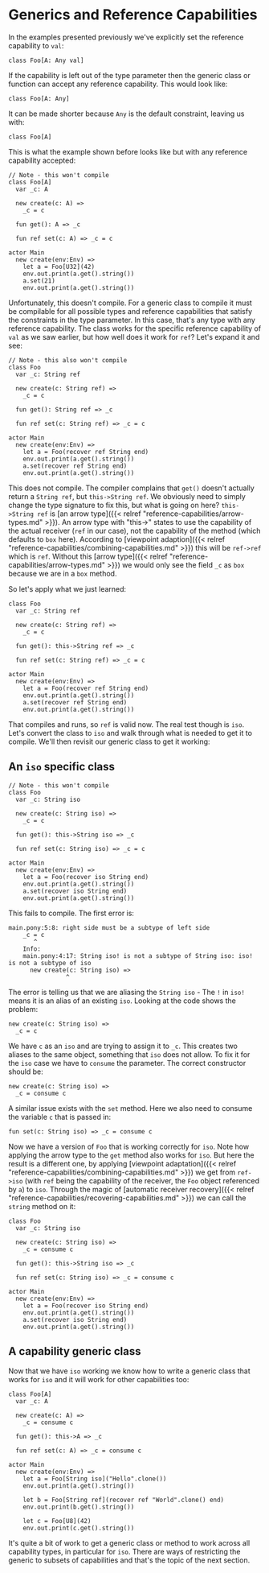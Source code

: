 # Generics and Reference Capabilities

In the examples presented previously we've explicitly set the reference capability to `val`:

```pony
class Foo[A: Any val]
```

If the capability is left out of the type parameter then the generic class or function can accept any reference capability. This would look like:

```pony
class Foo[A: Any]
```

It can be made shorter because `Any` is the default constraint, leaving us with:

```pony
class Foo[A]
```

This is what the example shown before looks like but with any reference capability accepted:

```pony
// Note - this won't compile
class Foo[A]
  var _c: A

  new create(c: A) =>
    _c = c

  fun get(): A => _c

  fun ref set(c: A) => _c = c

actor Main
  new create(env:Env) =>
    let a = Foo[U32](42)
    env.out.print(a.get().string())
    a.set(21)
    env.out.print(a.get().string())
```

Unfortunately, this doesn't compile. For a generic class to compile it must be compilable for all possible types and reference capabilities that satisfy the constraints in the type parameter. In this case, that's any type with any reference capability. The class works for the specific reference capability of `val` as we saw earlier, but how well does it work for `ref`? Let's expand it and see:

```pony
// Note - this also won't compile
class Foo
  var _c: String ref

  new create(c: String ref) =>
    _c = c

  fun get(): String ref => _c

  fun ref set(c: String ref) => _c = c

actor Main
  new create(env:Env) =>
    let a = Foo(recover ref String end)
    env.out.print(a.get().string())
    a.set(recover ref String end)
    env.out.print(a.get().string())
```

This does not compile. The compiler complains that `get()` doesn't actually return a `String ref`, but `this->String ref`. We obviously need to simply change the type signature to fix this, but what is going on here?
`this->String ref` is [an arrow type]({{< relref "reference-capabilities/arrow-types.md" >}}). An arrow type with "this->" states to use the capability of the actual receiver (`ref` in our case), not the capability of the method (which defaults to `box` here). According to [viewpoint adaption]({{< relref "reference-capabilities/combining-capabilities.md" >}}) this will be `ref->ref` which is `ref`. Without this [arrow type]({{< relref "reference-capabilities/arrow-types.md" >}}) we would only see the field `_c` as `box` because we are in a `box` method.

So let's apply what we just learned:

```pony
class Foo
  var _c: String ref

  new create(c: String ref) =>
    _c = c

  fun get(): this->String ref => _c

  fun ref set(c: String ref) => _c = c

actor Main
  new create(env:Env) =>
    let a = Foo(recover ref String end)
    env.out.print(a.get().string())
    a.set(recover ref String end)
    env.out.print(a.get().string())
```

That compiles and runs, so `ref` is valid now. The real test though is `iso`. Let's convert the class to `iso` and walk through what is needed to get it to compile. We'll then revisit our generic class to get it working:

## An `iso` specific class

```pony
// Note - this won't compile
class Foo
  var _c: String iso

  new create(c: String iso) =>
    _c = c

  fun get(): this->String iso => _c

  fun ref set(c: String iso) => _c = c

actor Main
  new create(env:Env) =>
    let a = Foo(recover iso String end)
    env.out.print(a.get().string())
    a.set(recover iso String end)
    env.out.print(a.get().string())
```

This fails to compile. The first error is:

```error
main.pony:5:8: right side must be a subtype of left side
    _c = c
       ^
    Info:
    main.pony:4:17: String iso! is not a subtype of String iso: iso! is not a subtype of iso
      new create(c: String iso) =>
                ^
```

The error is telling us that we are aliasing the `String iso` - The `!` in `iso!` means it is an alias of an existing `iso`. Looking at the code shows the problem:

```pony
new create(c: String iso) =>
  _c = c
```

We have `c` as an `iso` and are trying to assign it to `_c`. This creates two aliases to the same object, something that `iso` does not allow. To fix it for the `iso` case we have to `consume` the parameter. The correct constructor should be:

```pony
new create(c: String iso) =>
  _c = consume c
```

A similar issue exists with the `set` method. Here we also need to consume the variable `c` that is passed in:

```pony
fun set(c: String iso) => _c = consume c
```

Now we have a version of `Foo` that is working correctly for `iso`. Note how applying the arrow type to the `get` method also works for `iso`. But here the result is a different one, by applying [viewpoint adaptation]({{< relref "reference-capabilities/combining-capabilities.md" >}}) we get from `ref->iso` (with `ref` being the capability of the receiver, the `Foo` object referenced by `a`) to `iso`. Through the magic of [automatic receiver recovery]({{< relref "reference-capabilities/recovering-capabilities.md" >}}) we can call the `string` method on it:

```pony
class Foo
  var _c: String iso

  new create(c: String iso) =>
    _c = consume c

  fun get(): this->String iso => _c

  fun ref set(c: String iso) => _c = consume c

actor Main
  new create(env:Env) =>
    let a = Foo(recover iso String end)
    env.out.print(a.get().string())
    a.set(recover iso String end)
    env.out.print(a.get().string())
```

## A capability generic class

Now that we have `iso` working we know how to write a generic class that works for `iso` and it will work for other capabilities too:

```pony
class Foo[A]
  var _c: A

  new create(c: A) =>
    _c = consume c

  fun get(): this->A => _c

  fun ref set(c: A) => _c = consume c

actor Main
  new create(env:Env) =>
    let a = Foo[String iso]("Hello".clone())
    env.out.print(a.get().string())

    let b = Foo[String ref](recover ref "World".clone() end)
    env.out.print(b.get().string())

    let c = Foo[U8](42)
    env.out.print(c.get().string())
```

It's quite a bit of work to get a generic class or method to work across all capability types, in particular for `iso`. There are ways of restricting the generic to subsets of capabilities and that's the topic of the next section.
